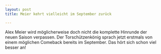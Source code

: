 ```yaml
---
layout: post
title: Meier kehrt vielleicht im September zurück

---
```


Alex Meier wird möglicherweise doch nicht die komplette Hinrunde der neuen Saison verpassen. Der Torschützenkönig sprach jetzt erstmals von einem möglichen Comeback bereits im September. Das hört sich schon viel besser an!


